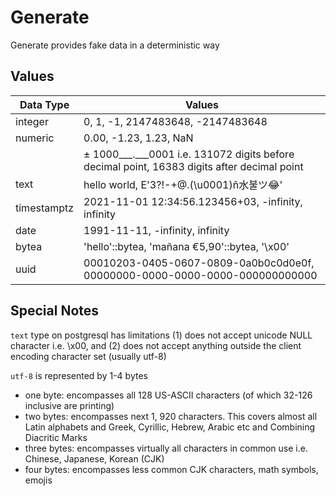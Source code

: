 # Generate

Generate provides fake data in a deterministic way

## Values

| Data Type   | Values                                                                                                            |
| ----------- | ----------------------------------------------------------------------------------------------------------------- |
| integer     | 0, 1, -1, 2147483648, -2147483648                                                                                 |
| numeric     | 0.00, -1.23, 1.23, NaN                                                                                            |
|             | ± 1000___.___0001 i.e. 131072 digits before decimal point, 16383 digits after decimal point                       |
| text        | hello world, E'3?!-+@.(\u0001)ñ水불ツ😂'                                                                           |
| timestamptz | 2021-11-01 12:34:56.123456+03, -infinity, infinity                                                                |
| date        | 1991-11-11, -infinity, infinity                                                                                   |
| bytea       | 'hello'::bytea, 'mañana €5,90'::bytea, '\x00'                                                                     |
| uuid        | 00010203-0405-0607-0809-0a0b0c0d0e0f, 00000000-0000-0000-0000-000000000000                                        |

## Special Notes

`text` type on postgresql has limitations (1) does not accept unicode NULL character i.e. \x00, and (2) does not accept anything outside the client encoding character set (usually utf-8)

`utf-8` is represented by 1-4 bytes

- one byte: encompasses all 128 US-ASCII characters (of which 32-126 inclusive are printing)
- two bytes: encompasses next 1, 920 characters. This covers almost all Latin alphabets and Greek, Cyrillic, Hebrew, Arabic etc and Combining Diacritic Marks
- three bytes: encompasses virtually all characters in common use i.e. Chinese, Japanese, Korean (CJK)
- four bytes: encompasses less common CJK characters, math symbols, emojis
